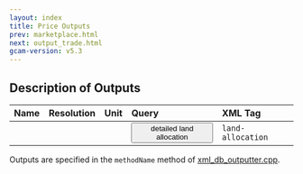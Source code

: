 ```yaml
---
layout: index
title: Price Outputs
prev: marketplace.html
next: output_trade.html
gcam-version: v5.3 
---
```


## Description of Outputs

| Name | Resolution | Unit | Query | XML Tag |
| :--- | :--- | :--- | :--- | :--- |
| |  |  | <span id="detailed land allocation"><button onclick='getQuery("detailed land allocation", "detailed land allocation")'>detailed land allocation</button></span> | `land-allocation` |

Outputs are specified in the `methodName` method of [xml_db_outputter.cpp](https://github.com/JGCRI/gcam-core/blob/master/cvs/objects/reporting/source/xml_db_outputter.cpp). 

